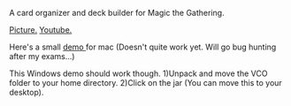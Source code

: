 A card organizer and deck builder for Magic the Gathering.

<a href="http://i.imgur.com/Xjup2fK.png" rel="nofollow" target="_blank">Picture.</a> <a href="http://www.youtube.com/watch?v=IFpPBQsTcFo&feature=youtu.be" rel="nofollow" target="_blank">Youtube.</a>

Here's a small <a href="https://dl.dropboxusercontent.com/s/g4e9r90k1lsmeeh/Demo.zip?dl=1&token_hash=AAF-1OewSQhskTMSAzYapn_0-Kj0qhNKaJ2Zp0bRb2Mtqw"> demo </a>for mac (Doesn't quite work yet. Will go bug hunting after my exams...)

This Windows <a href="https://dl.dropboxusercontent.com/s/79iwezw9q6nf9k3/WindowsDemo.zip?dl=1&token_hash=AAFoeYnTwoT6TbSsW0Qehqm3-fLbQ1quPoNfb90cHJjSag"> </a> demo should work though.
  1)Unpack and move the VCO folder to your home directory.
  2)Click on the jar (You can move this to your desktop).

